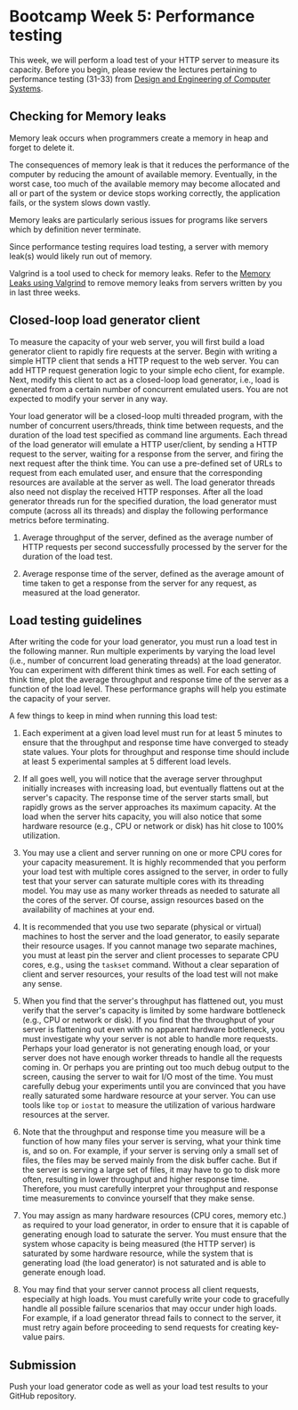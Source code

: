 # Bootcamp Week 5: Performance testing

This week, we will perform a load test of your HTTP server to measure its capacity. Before you begin, please review the lectures pertaining to performance testing (31-33) from [Design and Engineering of Computer Systems](https://www.cse.iitb.ac.in/~mythili/decs/).

## Checking for Memory leaks

Memory leak occurs when programmers create a memory in heap and forget to delete it.

The consequences of memory leak is that it reduces the performance of the computer by reducing the amount of available memory. Eventually, in the worst case, too much of the available memory may become allocated and all or part of the system or device stops working correctly, the application fails, or the system slows down vastly.

Memory leaks are particularly serious issues for programs like servers which by definition never terminate.

Since performance testing requires load testing, a server with memory leak(s) would likely run out of memory.

Valgrind is a tool used to check for memory leaks. Refer to the [Memory Leaks using Valgrind](./valgrind/README.md) to remove memory leaks from servers written by you in last three weeks.

## Closed-loop load generator client

To measure the capacity of your web server, you will first build a load generator client to rapidly fire requests at the server. Begin with writing a simple HTTP client that sends a HTTP request to the web server. You can add HTTP request generation logic to your simple echo client, for example. Next, modify this client to act as a closed-loop load generator, i.e., load is generated from a certain number of concurrent emulated users. You are not expected to modify your server in any way.

Your load generator will be a closed-loop multi threaded program, with the number of concurrent users/threads, think time between requests, and the duration of the load test specified as command line arguments. Each thread of the load generator will emulate a HTTP user/client, by sending a HTTP request to the server, waiting for a response from the server, and firing the next request after the think time. You can use a pre-defined set of URLs to request from each emulated user, and ensure that the corresponding resources are available at the server as well. The load generator threads also need not display the received HTTP responses. After all the load generator threads run for the specified duration, the load generator must compute (across all its threads) and display the following performance metrics before terminating.

1. Average throughput of the server, defined as the average number of HTTP requests per second successfully processed by the server for the duration of the load test.

2. Average response time of the server, defined as the average amount of time taken to get a response from the server for any request, as measured at the load generator.

## Load testing guidelines

After writing the code for your load generator, you must run a load test in the following manner. Run multiple experiments by varying the load level (i.e., number of concurrent load generating threads) at the load generator. You can experiment with different think times as well. For each setting of think time, plot the average throughput and response time of the server as a function of the load level. These performance graphs will help you estimate the capacity of your server.

A few things to keep in mind when running this load test:

1. Each experiment at a given load level must run for at least 5 minutes to ensure that the throughput and response time have converged to steady state values. Your plots for throughput and response time should include at least 5 experimental samples at 5 different load levels.

2. If all goes well, you will notice that the average server throughput initially increases with increasing load, but eventually flattens out at the server's capacity. The response time of the server starts small, but rapidly grows as the server approaches its maximum capacity. At the load when the server hits capacity, you will also notice that some hardware resource (e.g., CPU or network or disk) has hit close to 100\% utilization.

3. You may use a client and server running on one or more CPU cores for your capacity measurement. It is highly recommended that you perform your load test with multiple cores assigned to the server, in order to fully test that your server can saturate multiple cores with its threading model. You may use as many worker threads as needed to saturate all the cores of the server. Of course, assign resources based on the availability of machines at your end.

4. It is recommended that you use two separate (physical or virtual) machines to host the server and the load generator, to easily separate their resource usages. If you cannot manage two separate machines, you must at least pin the server and client processes to separate CPU cores, e.g., using the `taskset` command. Without a clear separation of client and server resources, your results of the load test will not make any sense.

5. When you find that the server's throughput has flattened out, you must verify that the server's capacity is limited by some hardware bottleneck (e.g., CPU or network or disk). If you find that the throughput of your server is flattening out even with no apparent hardware bottleneck, you must investigate why your server is not able to handle more requests. Perhaps your load generator is not generating enough load, or your server does not have enough worker threads to handle all the requests coming in. Or perhaps you are printing out too much debug output to the screen, causing the server to wait for I/O most of the time. You must carefully debug your experiments until you are convinced that you have really saturated some hardware resource at your server. You can use tools like `top` or `iostat` to measure the utilization of various hardware resources at the server.

6. Note that the throughput and response time you measure will be a function of how many files your server is serving, what your think time is, and so on. For example, if your server is serving only a small set of files, the files may be served mainly from the disk buffer cache. But if the server is serving a large set of files, it may have to go to disk more often, resulting in lower throughput and higher response time. Therefore, you must carefully interpret your throughput and response time measurements to convince yourself that they make sense.

7. You may assign as many hardware resources (CPU cores, memory etc.) as required to your load generator, in order to ensure that it is capable of generating enough load to saturate the server. You must ensure that the system whose capacity is being measured (the HTTP server) is saturated by some hardware resource, while the system that is generating load (the load generator) is not saturated and is able to generate enough load.

8. You may find that your server cannot process all client requests, especially at high loads. You must carefully write your code to gracefully handle all possible failure scenarios that may occur under high loads. For example, if a load generator thread fails to connect to the server, it must retry again before proceeding to send requests for creating key-value pairs.

## Submission

Push your load generator code as well as your load test results to your GitHub repository.
